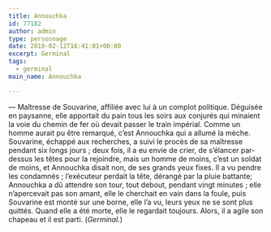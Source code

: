 ```yaml
---
title: Annouchka
id: 77182
author: admin
type: personnage
date: 2010-02-12T16:41:01+00:00
excerpt: Germinal
tags:
  - germinal
main_name: Annouchka

---
```

— Maîtresse de Souvarine, affiliée avec lui à un complot politique. Déguisée en paysanne, elle apportait du pain tous les soirs aux conjurés qui minaient la voie du chemin de fer où devait passer le train impérial. Comme un homme aurait pu être remarqué, c&rsquo;est Annouchka qui a allumé la mèche. Souvarine, échappé aux recherches, a suivi le procès de sa maîtresse pendant six longs jours ; deux fois, il a eu envie de crier, de s&rsquo;élancer par-dessus les têtes pour la rejoindre, mais un homme de moins, c&rsquo;est un soldat de moins, et Annouchka disait non, de ses grands yeux fixes. Il a vu pendre les condamnés ; l&rsquo;exécuteur perdait la tête, dérangé par la pluie battante; Annouchka a dû attendre son tour, tout debout, pendant vingt minutes ; elle n&rsquo;apercevait pas son amant, elle le cherchait en vain dans la foule, puis Souvarine est monté sur une borne, elle l&rsquo;a vu, leurs yeux ne se sont plus quittés. Quand elle a été morte, elle le regardait toujours. Alors, il a agile son chapeau et il est parti. (_Germinal._)